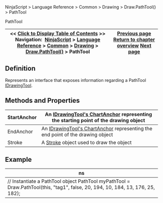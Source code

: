 ﻿
NinjaScript > Language Reference > Common > Drawing > Draw.PathTool() > PathTool

PathTool

| << [Click to Display Table of Contents](pathtool.md) >> **Navigation:**     [NinjaScript](ninjascript.md) > [Language Reference](language_reference_wip.md) > [Common](common.md) > [Drawing](drawing.md) > [Draw.PathTool()](draw_pathtool().md) > PathTool | [Previous page](draw_pathtool().md) [Return to chapter overview](draw_pathtool().md) [Next page](draw_polygon.md) |
| --- | --- |
## Definition
Represents an interface that exposes information regarding a PathTool [IDrawingTool](idrawingtool.md).
 
## Methods and Properties

| StartAnchor | An [IDrawingTool's ChartAnchor](idrawingtool.htm#chartanchor) representing the starting point of the drawing object |
| --- | --- |
| EndAnchor | An [IDrawingTool's ChartAnchor](idrawingtool.htm#chartanchor) representing the end point of the drawing object |
| Stroke | A [Stroke](stroke_class.md) object used to draw the object |
## 
## 
## Example

| ns |
| --- |
| // Instantiate a PathTool object PathTool myPathTool = Draw.PathTool(this, "tag1", false, 20, 194, 10, 184, 13, 176, 25, 182); |
